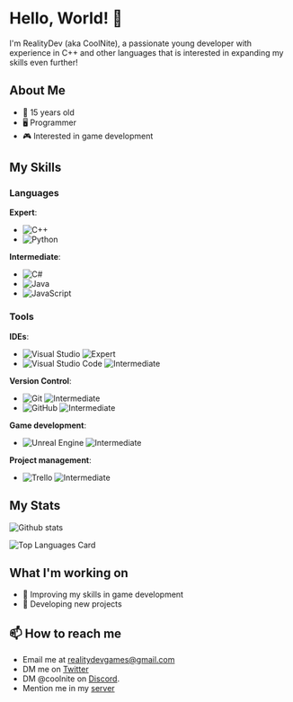 # Hello, World! 👋

I'm RealityDev (aka CoolNite), a passionate young developer with experience in C++ and other languages that is interested in expanding my skills even further!

## About Me

- 📅 15 years old
- 🖥️ Programmer
- 🎮 Interested in game development

## My Skills

### Languages

**Expert**:
- ![C++](https://img.shields.io/badge/C++-Expert-blue) 
- ![Python](https://img.shields.io/badge/Python-Expert-yellow)

**Intermediate**:
- ![C#](https://img.shields.io/badge/C%23-Intermediate-green)
- ![Java](https://img.shields.io/badge/Java-Intermediate-red)
- ![JavaScript](https://img.shields.io/badge/JavaScript-Intermediate-orange)

### Tools

**IDEs**:
- ![Visual Studio](https://img.shields.io/badge/Visual%20Studio-IDE-blueviolet) ![Expert](https://img.shields.io/badge/Expert-4CAF50?logo=none&logoColor=white)
- ![Visual Studio Code](https://img.shields.io/badge/Visual%20Studio%20Code-0078d7?logo=visual%20studio%20code&logoColor=white) ![Intermediate](https://img.shields.io/badge/Intermediate-FBC02C?logo=none&logoColor=white)

**Version Control**:
- ![Git](https://img.shields.io/badge/Git-F05032?logo=git&logoColor=white) ![Intermediate](https://img.shields.io/badge/Intermediate-FBC02C?logo=none&logoColor=white)
- ![GitHub](https://img.shields.io/badge/GitHub-181717?logo=github&logoColor=white) ![Intermediate](https://img.shields.io/badge/Intermediate-FBC02C?logo=none&logoColor=white)

**Game development**:
- ![Unreal Engine](https://img.shields.io/badge/Unreal%20Engine-0E1128?logo=unreal%20engine&logoColor=white) ![Intermediate](https://img.shields.io/badge/Intermediate-FBC02C?logo=none&logoColor=white)

**Project management**:
- ![Trello](https://img.shields.io/badge/Trello-0052CC?logo=trello&logoColor=white) ![Intermediate](https://img.shields.io/badge/Intermediate-FBC02C?logo=none&logoColor=white)

## My Stats

![Github stats](https://github-readme-stats-psi-seven-58.vercel.app/api?username=cool-nite&theme=highcontrast&show_icons=true&count_private=true&include_all_commits=true)

![Top Languages Card](https://github-readme-stats-psi-seven-58.vercel.app/api/top-langs/?username=cool-nite&layout=donut-vertical&theme=blue-green&exclude_repo=github-readme-stats)

## What I'm working on

- 🌟 Improving my skills in game development
- 🚀 Developing new projects

## 📫 How to reach me
- Email me at realitydevgames@gmail.com
- DM me on [Twitter](https://twitter.com/CoolNite2)
- DM @coolnite on [Discord](https://discord.com).
- Mention me in my [server](https://discord.gg/33U3VG3wUf)
